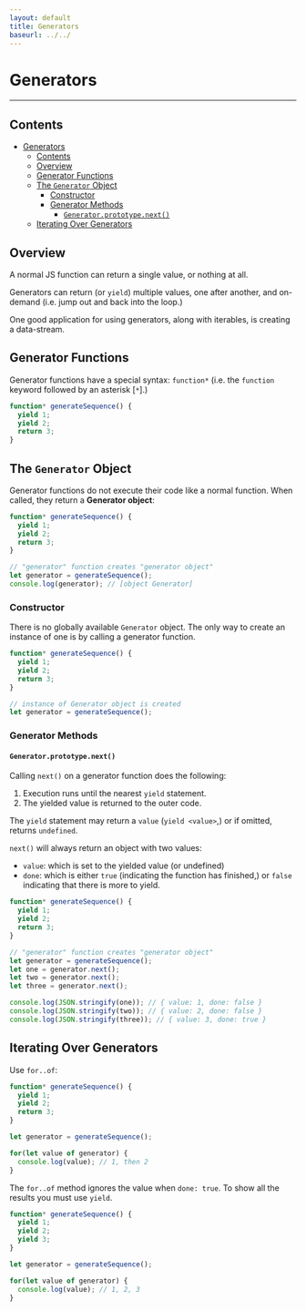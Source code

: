 ```yaml
---
layout: default
title: Generators
baseurl: ../../
---
```


# Generators

-----

## Contents

- [Generators](#generators)
  - [Contents](#contents)
  - [Overview](#overview)
  - [Generator Functions](#generator-functions)
  - [The `Generator` Object](#the-generator-object)
    - [Constructor](#constructor)
    - [Generator Methods](#generator-methods)
      - [`Generator.prototype.next()`](#generatorprototypenext)
  - [Iterating Over Generators](#iterating-over-generators)

## Overview

A normal JS function can return a single value, or nothing at all.

Generators can return (or `yield`) multiple values, one after another, and on-demand (i.e. jump out and back into the loop.)

One good application for using generators, along with iterables, is creating a data-stream.

## Generator Functions

Generator functions have a special syntax: `function*` (i.e. the `function` keyword followed by an asterisk [`*`].)

```javascript
function* generateSequence() {
  yield 1;
  yield 2;
  return 3;
}
```

## The `Generator` Object

Generator functions do not execute their code like a normal function. When called, they return a **Generator object**:

```javascript
function* generateSequence() {
  yield 1;
  yield 2;
  return 3;
}

// "generator" function creates "generator object"
let generator = generateSequence();
console.log(generator); // [object Generator]
```

### Constructor

There is no globally available `Generator` object.
The only way to create an instance of one is by calling a generator function.

```javascript
function* generateSequence() {
  yield 1;
  yield 2;
  return 3;
}

// instance of Generator object is created
let generator = generateSequence();
```

### Generator Methods

#### `Generator.prototype.next()`

Calling `next()` on a generator function does the following:
1. Execution runs until the nearest `yield` statement.
2. The yielded value is returned to the outer code.

The `yield` statement may return a `value` (`yield <value>`,) or
if omitted, returns `undefined`.

`next()` will always return an object with two values:
- `value`: which is set to the yielded value (or undefined)
- `done`: which is either `true` (indicating the function has finished,) or `false` indicating that there is more to yield.

```javascript
function* generateSequence() {
  yield 1;
  yield 2;
  return 3;
}

// "generator" function creates "generator object"
let generator = generateSequence();
let one = generator.next();
let two = generator.next();
let three = generator.next();

console.log(JSON.stringify(one)); // { value: 1, done: false }
console.log(JSON.stringify(two)); // { value: 2, done: false }
console.log(JSON.stringify(three)); // { value: 3, done: true }
```

## Iterating Over Generators

Use `for..of`:

```javascript
function* generateSequence() {
  yield 1;
  yield 2;
  return 3;
}

let generator = generateSequence();

for(let value of generator) {
  console.log(value); // 1, then 2
}
```

The `for..of` method ignores the value when `done: true`.
To show all the results you must use `yield`.

```javascript
function* generateSequence() {
  yield 1;
  yield 2;
  yield 3;
}

let generator = generateSequence();

for(let value of generator) {
  console.log(value); // 1, 2, 3
}
```
